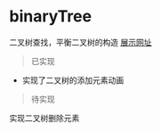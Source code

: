 # binaryTree
二叉树查找，平衡二叉树的构造
[展示网址](https://xiaojiezhou2017.github.io/binaryTree/)

> 已实现

* 实现了二叉树的添加元素动画

> 待实现

实现二叉树删除元素
